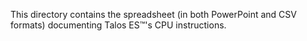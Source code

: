 This directory contains the spreadsheet (in both PowerPoint and CSV formats) documenting Talos ES™'s CPU instructions.
